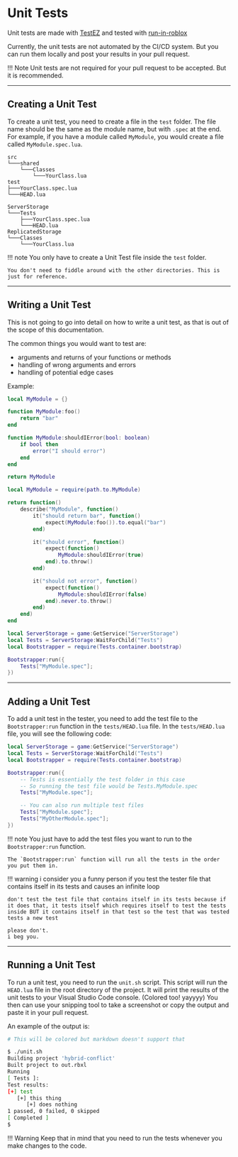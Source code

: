 # Unit Tests
Unit tests are made with [TestEZ](https://roblox.github.io/testez/) and tested with [run-in-roblox](https://github.com/rojo-rbx/run-in-roblox)

Currently, the unit tests are not automated by the CI/CD system.
But you can run them locally and post your results in your pull request.

!!! Note
	Unit tests are not required for your pull request to be accepted.
	But it is recommended.

---

## Creating a Unit Test
To create a unit test, you need to create a file in the `test` folder.
The file name should be the same as the module name, but with `.spec` at the end.
For example, if you have a module called `MyModule`, you would create a file called `MyModule.spec.lua`.

```title="Explorer View"
src
└───shared
	└───Classes
		└───YourClass.lua
test
├───YourClass.spec.lua
└───HEAD.lua

```

```title="Roblox Explorer View"
ServerStorage
└───Tests
	├───YourClass.spec.lua
	└───HEAD.lua
ReplicatedStorage
└───Classes
	└───YourClass.lua
```

!!! note
	You only have to create a Unit Test file inside the `test` folder.

	You don't need to fiddle around with the other directories. This is just for reference.

---

## Writing a Unit Test
This is not going to go into detail on how to write a unit test, as that is out of the scope of this documentation.

The common things you would want to test are:

* arguments and returns of your functions or methods
* handling of wrong arguments and errors
* handling of potential edge cases

Example:

```lua title="MyModule.lua" linenums="1"
local MyModule = {}

function MyModule:foo()
	return "bar"
end

function MyModule:shouldIError(bool: boolean)
	if bool then
		error("I should error")
	end
end

return MyModule
```

```lua title="MyModule.spec.lua" linenums="1"
local MyModule = require(path.to.MyModule)

return function()
	describe("MyModule", function()
		it("should return bar", function()
			expect(MyModule:foo()).to.equal("bar")
		end)

		it("should error", function()
			expect(function()
				MyModule:shouldIError(true)
			end).to.throw()
		end)

		it("should not error", function()
			expect(function()
				MyModule:shouldIError(false)
			end).never.to.throw()
		end)
	end)
end
```

```lua title="HEAD.lua" linenums="1" hl_lines="6"
local ServerStorage = game:GetService("ServerStorage")
local Tests = ServerStorage:WaitForChild("Tests")
local Bootstrapper = require(Tests.container.bootstrap)

Bootstrapper:run({
	Tests["MyModule.spec"];
})
```

---

## Adding a Unit Test
To add a unit test in the tester, you need to add the test file to the `Bootstrapper:run` function in the `tests/HEAD.lua` file.
In the `tests/HEAD.lua` file, you will see the following code:

```lua
local ServerStorage = game:GetService("ServerStorage")
local Tests = ServerStorage:WaitForChild("Tests")
local Bootstrapper = require(Tests.container.bootstrap)

Bootstrapper:run({
	-- Tests is essentially the test folder in this case
	-- So running the test file would be Tests.MyModule.spec
	Tests["MyModule.spec"];

	-- You can also run multiple test files
	Tests["MyModule.spec"];
	Tests["MyOtherModule.spec"];
})
```

!!! note
	You just have to add the test files you want to run to the `Bootstrapper:run` function.

	The `Bootstrapper:run` function will run all the tests in the order you put them in.

!!! warning
	i consider you a funny person if you test the tester file that contains itself in its tests and causes an infinite loop

	don't test the test file that contains itself in its tests because if it does that, it tests itself which requires itself to test the tests inside BUT it contains itself in that test so the test that was tested tests a new test

	please don't.
	i beg you.

---

## Running a Unit Test
To run a unit test, you need to run the `unit.sh` script.
This script will run the `HEAD.lua` file in the root directory of the project.
It will print the results of the unit tests to your Visual Studio Code console. (Colored too! yayyyy)
You then can use your snipping tool to take a screenshot or copy the output and paste it in your pull request.

An example of the output is:

```bash
# This will be colored but markdown doesn't support that

$ ./unit.sh
Building project 'hybrid-conflict'
Built project to out.rbxl
Running
[ Tests ]:
Test results:
[+] test
   [+] this thing
      [+] does nothing
1 passed, 0 failed, 0 skipped
[ Completed ]
$
```

!!! Warning
	Keep that in mind that you need to run the tests whenever you make changes to the code.
